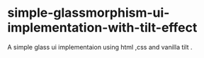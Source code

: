 # simple-glassmorphism-ui-implementation-with-tilt-effect
A simple glass ui implementaion using html ,css and vanilla tilt .
